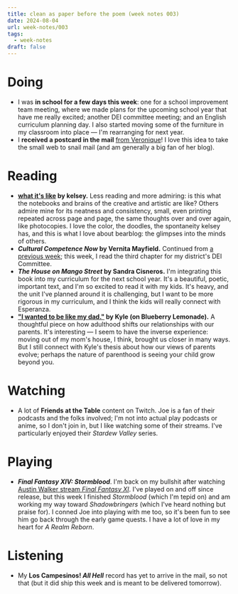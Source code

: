 ```yaml
---
title: clean as paper before the poem (week notes 003)
date: 2024-08-04
url: week-notes/003
tags:
  - week-notes
draft: false
---
```

# Doing
* I was **in school for a few days this week**: one for a school improvement team meeting, where we made plans for the upcoming school year that have me really excited; another DEI committee meeting; and an English curriculum planning day. I also started moving some of the furniture in my classroom into place — I'm rearranging for next year.
* I **received a postcard in the mail** [from Veronique](https://buymeacoffee.com/veronique/e/280562)! I love this idea to take the small web to snail mail (and am generally a big fan of her blog).

# Reading
* **[what it's like](https://kelsey.bearblog.dev/what-its-like/) by kelsey.** Less reading and more admiring: is this what the notebooks and brains of the creative and artistic are like? Others admire mine for its neatness and consistency, small, even printing repeated across page and page, the same thoughts over and over again, like photocopies. I love the color, the doodles, the spontaneity kelsey has, and this is what I love about bearblog: the glimpses into the minds of others.
* **_Cultural Competence Now_ by Vernita Mayfield.** Continued from [a previous week](https://cassie.land/week-notes-001); this week, I read the third chapter for my district's DEI Committee.
* **_The House on Mango Street_ by Sandra Cisneros.** I'm integrating this book into my curriculum for the next school year. It's a beautiful, poetic, important text, and I'm so excited to read it with my kids. It's heavy, and the unit I've planned around it is challenging, but I want to be more rigorous in my curriculum, and I think the kids will really connect with Esperanza.
* **["I wanted to be like my dad."](https://blueberrylemonade.pika.page/posts/i-wanted-to-be-like-my-dad) by Kyle (on Blueberry Lemonade).** A thoughtful piece on how adulthood shifts our relationships with our parents. It's interesting — I seem to have the inverse experience: moving out of my mom's house, I think, brought us closer in many ways. But I still connect with Kyle's thesis about how our views of parents evolve; perhaps the nature of parenthood is seeing your child grow beyond you.
# Watching
* A lot of **Friends at the Table** content on Twitch. Joe is a fan of their podcasts and the folks involved; I'm not into actual play podcasts or anime, so I don't join in, but I like watching some of their streams. I've particularly enjoyed their _Stardew Valley_ series.

# Playing
* **_Final Fantasy XIV: Stormblood_**. I'm back on my bullshit after watching [Austin Walker stream _Final Fantasy XI_](https://www.twitch.tv/videos/2205413826). I've played on and off since release, but this week I finished _Stormblood_ (which I'm tepid on) and am working my way toward _Shadowbringers_ (which I've heard nothing but praise for). I conned Joe into playing with me too, so it's been fun to see him go back through the early game quests. I have a lot of love in my heart for _A Realm Reborn_.
# Listening
* My **Los Campesinos! _All Hell_** record has yet to arrive in the mail, so not that (but it did ship this week and is meant to be delivered tomorrow).